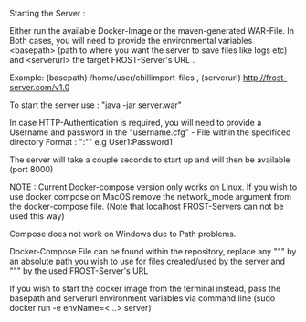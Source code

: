 Starting the Server :

Either run the available Docker-Image or the maven-generated WAR-File.
In Both cases, you will need to provide the environmental variables \<basepath\> (path to where you want the server to save files like logs etc) and \<serverurl\> the target FROST-Server's URL .

Example: (basepath) /home/user/chillimport-files , (serverurl) http://frost-server.com/v1.0 

To start the server use : "java -jar server.war"

In case HTTP-Authentication is required, you will need to provide a Username and password in the "username.cfg" - File within the specificed directory
Format : "<Username>:<Password>"" e.g User1:Password1 

The server will take a couple seconds to start up and will then be available (port 8000)

NOTE : Current Docker-compose  version only works on Linux. If you wish to use docker compose on MacOS remove the network_mode argument from the docker-compose file. (Note that localhost FROST-Servers can not be used this way)

Compose does not work on Windows due to Path problems.

Docker-Compose File can be found within the repository, replace any "<basepath>"" by an absolute path you wish to use for files created/used by the server and "<serverurl>"" by the used FROST-Server's URL

If you wish to start the docker image from the terminal instead, pass the basepath and serverurl environment variables via command line (sudo docker run -e envName=<...> server)